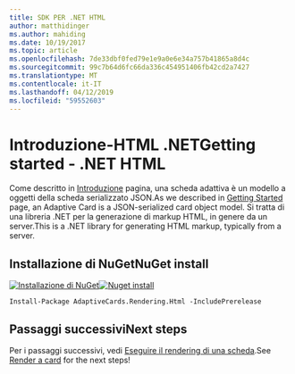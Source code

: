 ```yaml
---
title: SDK PER .NET HTML
author: matthidinger
ms.author: mahiding
ms.date: 10/19/2017
ms.topic: article
ms.openlocfilehash: 7de33dbf0fed79e1e9a0e6e34a757b41865a8d4c
ms.sourcegitcommit: 99c7b64d6fc66da336c454951406fb42cd2a7427
ms.translationtype: MT
ms.contentlocale: it-IT
ms.lasthandoff: 04/12/2019
ms.locfileid: "59552603"
---
```

# <a name="getting-started---net-html"></a><span data-ttu-id="b4f2d-102">Introduzione-HTML .NET</span><span class="sxs-lookup"><span data-stu-id="b4f2d-102">Getting started - .NET HTML</span></span>

<span data-ttu-id="b4f2d-103">Come descritto in [Introduzione](../../../authoring-cards/getting-started.md) pagina, una scheda adattiva è un modello a oggetti della scheda serializzato JSON.</span><span class="sxs-lookup"><span data-stu-id="b4f2d-103">As we described in [Getting Started](../../../authoring-cards/getting-started.md) page, an Adaptive Card is a JSON-serialized card object model.</span></span> <span data-ttu-id="b4f2d-104">Si tratta di una libreria .NET per la generazione di markup HTML, in genere da un server.</span><span class="sxs-lookup"><span data-stu-id="b4f2d-104">This is a .NET library for generating HTML markup, typically from a server.</span></span>

## <a name="nuget-install"></a><span data-ttu-id="b4f2d-105">Installazione di NuGet</span><span class="sxs-lookup"><span data-stu-id="b4f2d-105">NuGet install</span></span>

<span data-ttu-id="b4f2d-106">[![Installazione di NuGet](https://img.shields.io/nuget/vpre/AdaptiveCards.Rendering.Html.svg)](https://www.nuget.org/packages/AdaptiveCards.Rendering.Html)</span><span class="sxs-lookup"><span data-stu-id="b4f2d-106">[![Nuget install](https://img.shields.io/nuget/vpre/AdaptiveCards.Rendering.Html.svg)](https://www.nuget.org/packages/AdaptiveCards.Rendering.Html)</span></span>

```console
Install-Package AdaptiveCards.Rendering.Html -IncludePrerelease
```

## <a name="next-steps"></a><span data-ttu-id="b4f2d-107">Passaggi successivi</span><span class="sxs-lookup"><span data-stu-id="b4f2d-107">Next steps</span></span>

<span data-ttu-id="b4f2d-108">Per i passaggi successivi, vedi [Eseguire il rendering di una scheda](render-a-card.md).</span><span class="sxs-lookup"><span data-stu-id="b4f2d-108">See [Render a card](render-a-card.md) for the next steps!</span></span>